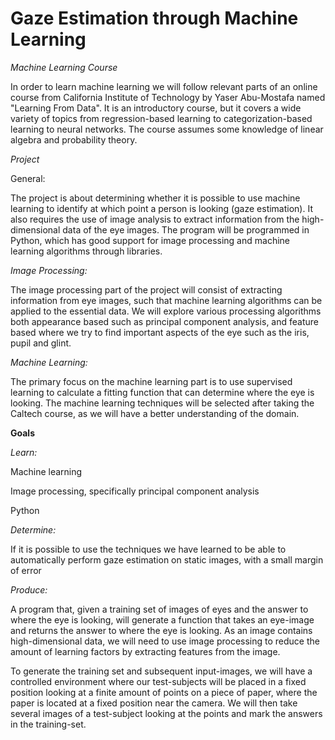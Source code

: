 Gaze Estimation through Machine Learning
=============================

_Machine Learning Course_

In order to learn machine learning we will follow relevant parts of an online course from California Institute of Technology by Yaser Abu-Mostafa named "Learning From Data". It is an introductory course, but it covers a wide variety of topics from regression-based learning to categorization-based learning to neural networks. 
The course assumes some knowledge of linear algebra and probability theory. 

_Project_

General: 

The project is about determining whether it is possible to use machine learning to identify at which point a person is looking (gaze estimation). 
It also requires the use of image analysis to extract information from the high-dimensional data of the eye images. 
The program will be programmed in Python, which has good support for image processing and machine learning algorithms through libraries. 

_Image Processing:_

The image processing part of the project will consist of extracting information from eye images, such that machine learning algorithms can be applied to the essential data. 
We will explore various processing algorithms both appearance based such as principal component analysis, and feature based where we try to find important aspects of the eye such as the iris, pupil and glint. 

_Machine Learning:_

The primary focus on the machine learning part is to use supervised learning to calculate a fitting function that can determine where the eye is looking. 
The machine learning techniques will be selected after taking the Caltech course, as we will have a better understanding of the domain. 


**Goals**

_Learn:_ 

Machine learning

Image processing, specifically principal component analysis

Python


_Determine:_

If it is possible to use the techniques we have learned to be able to automatically perform gaze estimation on static images, with a small margin of error 

_Produce:_

A program that, given a training set of images of eyes and the answer to where the eye is looking, will generate a function that takes an eye-image and returns the answer to where the eye is looking. 
As an image contains high-dimensional data, we will need to use image processing to reduce the amount of learning factors by extracting features from the image. 

To generate the training set and subsequent input-images, we will have a controlled environment where our test-subjects will be placed in a fixed position looking at a finite amount of points on a piece of paper, where the paper is located at a fixed position near the camera. We will then take several images of a test-subject looking at the points and mark the answers in the training-set.